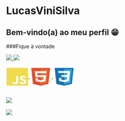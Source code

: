 # LucasViniSilva

## Bem-vindo(a) ao meu perfil 😁
###Fique à vontade

 <div>
   <a href="https://github.com/LucasViniSilva" target="_blank">
   <img height="170em" src="https://github-readme-stats.vercel.app/api?username=LucasViniSilva&show_icons=true&theme=highcontrast&include_all_commits=true&count_private=true"/>
   <img height="170em" src="https://github-readme-stats.vercel.app/api/top-langs/?username=LucasViniSilva&layout=compact&langs_count=6&theme=highcontrast"/>
</div>
    
<div style="display: inline_block"><br>
  <img align="center" alt="Js" height="50" width="60" src="https://raw.githubusercontent.com/devicons/devicon/master/icons/javascript/javascript-plain.svg">
  <img align="center" alt="HTML" height="50" width="60" src="https://raw.githubusercontent.com/devicons/devicon/master/icons/html5/html5-original.svg">
  <img align="center" alt="CSS" height="50" width="60" src="https://raw.githubusercontent.com/devicons/devicon/master/icons/css3/css3-original.svg">
</div>
 
<br>
 
<div> 

  <a href="https://www.instagram.com/luscas_4/" target="_blank"><img src="https://img.shields.io/badge/-Instagram-%23E4405F?style=for-the-badge&logo=instagram&logoColor=white" target="_blank"></a>


  <a href="https://www.linkedin.com/in/lucas-vinicius-9126a0263/" target="_blank"><img src="https://img.shields.io/badge/-LinkedIn-%230077B5?style=for-the-badge&logo=linkedin&logoColor=white" target="_blank"></a>
</div>
